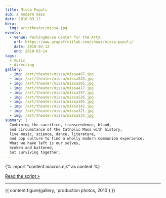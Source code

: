 ```yaml
---
title: Missa Populi
sub: a modern mass
date: 2010-03-12
hero:
  img: art/theater/missa.jpg
events:
  - venue: PackingHouse Center for the Arts
    url: https://www.grapefruitlab.com/shows/missa-populi/
    date: 2010-03-12
    end: 2010-03-14
tags:
  - music
  - directing
gallery:
  - img: /art/theater/missa/missa407.jpg
  - img: /art/theater/missa/missa543.jpg
  - img: /art/theater/missa/missa205.jpg
  - img: /art/theater/missa/missa417.jpg
  - img: /art/theater/missa/missa357.jpg
  - img: /art/theater/missa/missa526.jpg
  - img: /art/theater/missa/missa105.jpg
  - img: /art/theater/missa/missa142.jpg
  - img: /art/theater/missa/missa321.jpg
  - img: /art/theater/missa/missa234.jpg
summary: |
  Combining the sacrifice, transcendence, blood,
  and circumstance of the Catholic Mass with history,
  live music, science, dance, literature,
  and pop culture to find a wholly modern communion experience.
  What we have left is our selves,
  broken and battered,
  but surviving together.
---
```

{% import "content.macros.njk" as content %}

[Read the script »](script/)

------

{{ content.figure(gallery, 'production photos, 2010') }}
